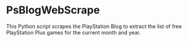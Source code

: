 # PsBlogWebScrape
This Python script scrapes the PlayStation Blog to extract the list of free PlayStation Plus games for the current month and year.
